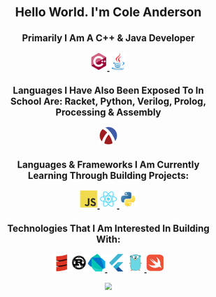 <h1 align="center">Hello World. I'm Cole Anderson</h1>

<h2 align = "center"> Primarily I Am A C++ & Java Developer

<!-- Primary Languages: -->
<p align = "center" > <a href="https://github.com/sinpulse?tab=repositories&q=&type=&language=c%2B%2B&sort=" target="_blank"> <img src="https://raw.githubusercontent.com/devicons/devicon/master/icons/cplusplus/cplusplus-original.svg" alt="cplusplus" width="40" height="40"/> </a> <a href="https://github.com/sinpulse?tab=repositories&q=&type=&language=java&sort=" target="_blank"> <img src="https://raw.githubusercontent.com/devicons/devicon/master/icons/java/java-original.svg" alt="java" width="40" height="40"/> </a> </p> </h2>

<!-- Exposure Languages: -->
<h2 align = "center" >Languages I Have Also Been Exposed To In School Are: Racket, Python, Verilog, Prolog, Processing & Assembly 

<p align = "center" > <a href="https://www.javascript.com" target="_blank"> <img src="https://raw.githubusercontent.com/coleAndersonForkedDevelopment/devicon/master/icons/racket/racket-original.svg" alt="racket" width="40" height="40"/> </a>

<!-- What I Am Learning Currently: -->
<h2 align = "center">Languages & Frameworks I Am Currently Learning Through Building Projects:
 
<p align = "center" > 
<a href="https://www.javascript.com" target="_blank"> <img src= "https://raw.githubusercontent.com/devicons/devicon/master/icons/javascript/javascript-original.svg" alt="javascript" width="40" height="40"/> 
<a href="https://reactjs.org/" target="_blank"> <img src= "https://raw.githubusercontent.com/devicons/devicon/master/icons/react/react-original.svg" alt="react" width="40" height="40"/>
<a href="https://www.python.org" target="_blank"> <img src="https://raw.githubusercontent.com/devicons/devicon/master/icons/python/python-original.svg" alt="python" width="40" height="40"/> </p> </a> </h2>

<!--  <a href="https://docs.microsoft.com/en-us/dotnet/csharp/" target="_blank"> <img src= "https://raw.githubusercontent.com/devicons/devicon/master/icons/csharp/csharp-original.svg" alt="csharp" width="40" height="40"/><a href="https://unity.com/" target="_blank"> <img src= "https://raw.githubusercontent.com/coleAndersonForkedDevelopment/devicon/master/icons/unity/unity-original.svg" alt="csharp" width="40" height="40"/></a> </p> </h2> -->

<!-- Technologies & Languages That Interest Me -->
<h2 align = "center"> Technologies That I Am Interested In Building With:
<p align = "center" > <a href="https://www.scala-lang.org/" target="_blank"><img src="https://raw.githubusercontent.com/devicons/devicon/master/icons/scala/scala-original.svg" alt="scala" width="40" height="40"/><a href="https://www.rust-lang.org/" target="_blank"><img src="https://raw.githubusercontent.com/devicons/devicon/master/icons/rust/rust-plain.svg" alt="rust" width="40" height="40"/><a href="https://www.google.com" target="_blank"><img src="https://raw.githubusercontent.com/devicons/devicon/master/icons/dart/dart-original.svg" alt="dart" width="40" height="40"/> 
<a href="https://www.google.com" target="_blank"><img src="https://raw.githubusercontent.com/devicons/devicon/master/icons/flutter/flutter-original.svg" alt="flutter" width="40" height="40"/></a> 
  <a href="https://golang.org/" target="_blank"> <img src="https://raw.githubusercontent.com/devicons/devicon/master/icons/go/go-original.svg" alt="go" width="40" height="40"/>
<a href="https://developer.apple.com/swift/" target="_blank"><a> <img src="https://raw.githubusercontent.com/devicons/devicon/master/icons/swift/swift-original.svg" alt="swift" width="40" height="40"/> </p> </h2>

<!-- VERCEL INSTANCE OF GITHUB STATS    -->
<!-- <p align = "center" > <img src="https://stats-hosted-sinpulse.vercel.app/api/top-langs?username=sinpulse&langs_count=9&theme=tokyonight&&exclude_repo=ALUProject-4210,computerArchitecture-3615,androidClientServer_IndependentStudy-3990,halo-devkit&hide=css,makefile,html,cmake,shell,ejs&layout=compact" alt="sinpulse" /></p> -->
   
<!--  androidClientServer_IndependentStudy-3990   -->
 <p align = "center"> <img src = "https://github-readme-stats.vercel.app/api/top-langs/?username=anuraghazra" /></p>
